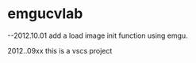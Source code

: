 emgucvlab
=========

--2012.10.01
add a load image init function using emgu.

2012..09xx
this is a vscs project 